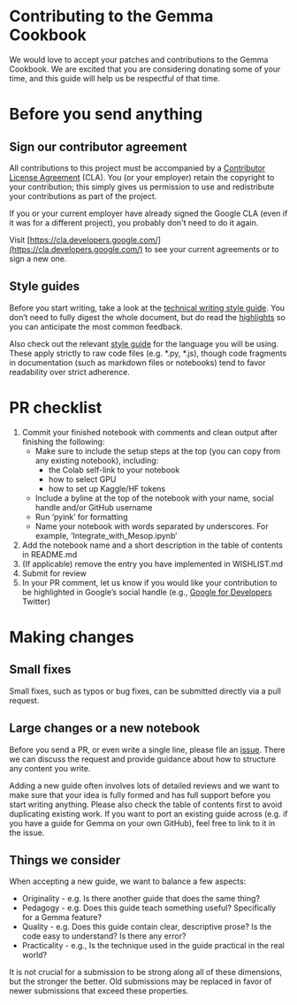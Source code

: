 # Contributing to the Gemma Cookbook

We would love to accept your patches and contributions to the Gemma Cookbook. We are excited that you are considering donating some of your time, and this guide will help us be respectful of that time.

# Before you send anything

## Sign our contributor agreement

All contributions to this project must be accompanied by a [Contributor License Agreement](https://cla.developers.google.com/about) (CLA). You (or your employer) retain the copyright to your contribution; this simply gives us permission to use and redistribute your contributions as part of the project.

If you or your current employer have already signed the Google CLA (even if it was for a different project), you probably don't need to do it again.

Visit [https://cla.developers.google.com/](https://cla.developers.google.com/) to see your current agreements or to sign a new one.

## Style guides

Before you start writing, take a look at the [technical writing style guide](https://developers.google.com/style). You don’t need to fully digest the whole document, but do read the [highlights](https://developers.google.com/style/highlights) so you can anticipate the most common feedback.

Also check out the relevant [style guide](https://google.github.io/styleguide/) for the language you will be using. These apply strictly to raw code files (e.g. *.py, *.js), though code fragments in documentation (such as markdown files or notebooks) tend to favor readability over strict adherence.

# PR checklist 

1. Commit your finished notebook with comments and clean output after finishing the following:
   * Make sure to include the setup steps at the top (you can copy from any existing notebook), including:
        * the Colab self-link to your notebook
        * how to select GPU
        * how to set up Kaggle/HF tokens
   * Include a byline at the top of the notebook with your name, social handle and/or GitHub username
   * Run ‘pyink’ for formatting
   * Name your notebook with words separated by underscores. For example, ‘Integrate_with_Mesop.ipynb’
2. Add the notebook name and a short description in the table of contents in README.md
3. (If applicable) remove the entry you have implemented in WISHLIST.md
4. Submit for review
5. In your PR comment, let us know if you would like your contribution to be highlighted in Google’s social handle (e.g., [Google for Developers](https://x.com/googledevs?ref_src=twsrc%5Egoogle%7Ctwcamp%5Eserp%7Ctwgr%5Eauthor) Twitter)

# Making changes

## Small fixes

Small fixes, such as typos or bug fixes, can be submitted directly via a pull request.

## Large changes or a new notebook

Before you send a PR, or even write a single line, please file an [issue](https://github.com/google-gemini/gemma-cookbook/issues). There we can discuss the request and provide guidance about how to structure any content you write.

Adding a new guide often involves lots of detailed reviews and we want to make sure that your idea is fully formed and has full support before you start writing anything. Please also check the table of contents first to avoid duplicating existing work. If you want to port an existing guide across (e.g. if you have a guide for Gemma on your own GitHub), feel free to link to it in the issue.

## Things we consider

When accepting a new guide, we want to balance a few aspects:
* Originality - e.g. Is there another guide that does the same thing?
* Pedagogy - e.g. Does this guide teach something useful? Specifically for a Gemma feature?
* Quality - e.g. Does this guide contain clear, descriptive prose? Is the code easy to understand? Is there any error?
* Practicality - e.g., Is the technique used in the guide practical in the real world?

It is not crucial for a submission to be strong along all of these dimensions, but the stronger the better. Old submissions may be replaced in favor of newer submissions that exceed these properties.
